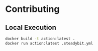 # Contributing

## Local Execution

```sh
docker build -t action:latest .
docker run action:latest .steadybit.yml
```
